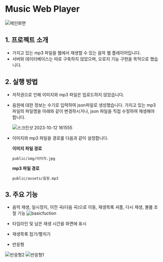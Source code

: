 # Music Web Player
![메인화면](https://github.com/jungmin801/music-player/assets/130200440/e3f3d119-664b-40b7-9225-e973966e8764)

## 1. 프로젝트 소개
- 가지고 있는 mp3 파일을 웹에서 재생할 수 있는 음악 웹 플레이어입니다.
- 서버와 데이터베이스는 따로 구축하지 않았으며, 오로지 기능 구현을 목적으로 했습니다.

## 2. 실행 방법
- 저작권으로 인해 이미지와 mp3 파일은 업로드하지 않았습니다.
- 음원에 대한 정보는 수기로 입력하여 json파일로 생성했습니다. 가지고 있는 mp3파일의 파일명을 아래와 같이 변경하시거나, json 파일을 직접 수정하여 재생해야 합니다.

  ![스크린샷 2023-10-12 161555](https://github.com/jungmin801/music-player/assets/130200440/c9863f78-b4f8-4342-814e-4328071c4308)
  
- 이미지와 mp3 파일을 경로를 다음과 같이 설정합니다.

  **이미지 파일 경로**
  ```
  public/img/이미지.jpg
  ```

  **mp3 파일 경로**
  ```
  public/assets/음원.mp3
  ```

## 3. 주요 기능
- 음악 재생, 일시정지, 이전 곡(다음 곡)으로 이동, 재생목록 셔플, 다시 재생, 볼륨 조절 기능
  ![basicfuction](https://github.com/jungmin801/music-player/assets/130200440/70fabbd2-0189-42f4-8315-11568bff989d)

- 타임라인 및 남은 재생 시간을 화면에 표시
- 재생목록 접기/펼치기
- 반응형
  
![반응형2](https://github.com/jungmin801/music-player/assets/130200440/d16a8a1c-a102-4f26-9b87-fc8e280c0ab3)
![반응형1](https://github.com/jungmin801/music-player/assets/130200440/929ffe05-5665-46e4-b425-cab56b3c83d3)
